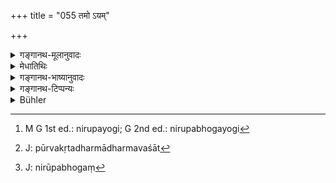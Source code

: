 +++
title = "055 तमो ऽयम्"

+++

<details><summary>गङ्गानथ-मूलानुवादः</summary>

This (individual Soul), on entering into ‘Darkness,’ remains, for a long time, equipped with the sense-organs, but does not perform its functions; then it departs from the body.—(55)
</details>

<details><summary>मेधातिथिः</summary>

इदानीं संसारिणः पुरुषस्य मरणं देहान्तरप्राप्तिश् चाभ्यां श्लोकाभ्यां कथ्यते । **तमो** ज्ञाननिवृत्तिस् तां **समाश्रित्य** **चिरं तिष्ठत्य्** आस्ते **सेन्द्रियः** । **न च स्वं कुरुते कर्म** श्वासप्रश्वासादिकं । **तदा मूर्तितः** शरीराद् **उत्क्रामति** गच्छति ।

- <u>ननु</u> च सर्वगत आत्माकाशवद् विभुस् तस्य कीदृश्य् उत्क्रान्तिः । 

- कर्मोपार्जितशरीरत्याग एवोत्क्रान्तिः । न पुनर् मूर्तस्यैवार्थस्य देशाद् देशान्तरगमनम् । <u>अथ</u> वा कैश्चिद् इष्यते- अस्त्य् अन्यद् अन्तराभवं शरीरं सूक्ष्मं यस्येयम् उत्क्रान्तिः । <u>अन्यैस्</u> त्व् अन्तराभवदेहो नेष्यते । यथाह भगवान् व्यासः-

- अस्मिन् देहे व्यतीते तु देहम् अन्यन् नराधिप ।

- इन्द्रियाणि वसन्त्य् एव तस्मान् नास्त्य् अन्त्राभवः ॥

<u>सांख्या</u> अपि केचिन् नान्तराभवम् इच्छन्ति विन्ध्यवासिप्रभृतयः । को ऽयम् अन्तराभवो नाम । अस्मिञ् छरीरे नष्टे मातृकुक्ष्यादिस्थानं द्वितीयशरीरग्रहणार्थं यावन् न प्राप्तं तावद् अन्तरा निरुपभोगं[^९६] शरीरम् उपजायते सूक्ष्मं यस्य न क्वचित् संयोगो नाग्न्यादिदाहो न महाभूतैः प्रतिबन्धः । <u>अन्ये</u> तु मूर्तिं परमात्मानम् आहुः । सर्वात्मरूपः परमात्मा समुद्रस्थानीयस् ततः प्रादुर् भवन्ति जीवा अविद्यावशाद् भेदम् उपयन्ति, महोदधेर् इवोर्मयः । तस्य च ततो निष्क्रामतः पुर्यष्टाकाख्यं लिङ्गम् अभ्युपगम्यते । धर्माधर्मपूर्वकृतवशात्[^९७] प्रत्येकस्य जीवस्य वासःस्थानीयं सूक्ष्मं शरीरम् । यथा पुराण उक्तम् । 


[^९७]:
     J: pūrvakṛtadharmādharmavaśāt


[^९६]:
     M G 1st ed.: nirupayogi; G 2nd ed.: nirupabhogayogi

- पुर्यष्टकेन लिङ्गेन प्राणाख्येन स युज्यते ।

- तेन बद्धस्य वै बन्धो मोक्षो मुक्तस्य तेन तु ॥

ते च प्राणापानव्यानोदानसमानाः पञ्च बुद्धीन्द्रियवर्ग एवं कर्मेन्द्रियवर्गो ऽष्टमं मन इत्य् एतत् पुर्यष्टकम् । तच्छरीरं न नश्यति आमोक्षावस्थायाः । तद् उक्तम् "संसरति निरूपभोगभावैर्[^९८] अधिवासितं लिङ्गम्" ॥ १.५५ ॥


[^९८]:
     J: nirūpabhogaṃ
</details>

<details><summary>गङ्गानथ-भाष्यानुवादः</summary>

Now by means of these two verses the author is going to describe the dying and the obtaining of another body by the Soul fallen in the cycle of births and deaths.

‘*Darkness*’—stands for cessation of consciousness (preceding death);—*entering into*, falling into, this unconsciousness *it remains for a long time, equipped with the sense-organs; but does not perform its functions*— of breathing in and out; *then it departs*—goes out—*from the body*, the corporeal frame.

*Question*:—“As a matter of fact, the Soul is omnipresent, and
all-pervading like *Ākāśa*; so that what kind of ‘*departure*’ is it that occurs in its case?”

*Answer*,—‘*Departure*’ means only the renouncing of the body that had
been obtained as the result of past acts; and it does not mean that, it goes from one place to another, like a material object.—Or, the answer may be, as held by some people, that the ‘*departure*’ spoken of is that of another and a more subtle body which comes into existence in between (the two bodies). But this intermediate body is not admitted by others; as for instance, it has been declared by the revered Vyāsa—‘This present body having disappeared, the sense-organs forthwith enter into another body; so that there is no intermediate body.’ Some followers of the
*Sāṅkhya* such as Vindhyavāsin and the rest, also do not admit of an
intermediate body.

“What is this ‘intermediate body’?”

When this (physical) body has been destroyed, so long as a place in the womb of the (future) mother is not secured, where the second (physical body) would be formed, there exists during the interval, a subtle body entirely devoid of all sensation, which cannot come into contact with any thing, which is not burnt by fire and which is not obstructed by elemental substances.

Others explain the ‘*mūrti*’ of the text as the Supreme Self. The Supreme Self, which is the Soul of all things, is like the Ocean; out of that emerge the Jīvas (Individual Souls) under the influence of nescience, just in the same manner as waves emerge from the Ocean; and when the Individual Soul thus emerges out of the Supreme Soul, it assumes, by virtue of its past Virtue and Vice, a form known by the name ‘*Puryaṣṭaka*’; and this is the ‘subtle body,’ which serves as the clothing of the Individual Soul. This has been thus declared in the Purāṇa—‘He becomes united with the *Puryaṣṭaka-* form, which is known as Prāṇa (Life); when bound up with this, *he is in bondage*, and when freed from it, he is *released*.’ The ‘*puryaṣṭaka*,’ ‘*eight-fold*’ frame consists of the five life-breaths,—*Prāṇa, Apāna, Samāna*, *Udāna* and *Vyāna*—the Group consisting of the five organs of sensation, the Group consisting of the five organs of action, and the Mind as the eighth. This body is not destroyed, until the condition of Final Release is attained. This is thus stated (in *Sāṅkhyakārikā* 40)—‘What migrates is the subtle body, which is devoid of feeling, but invested with tendencies.’—(55)
</details>

<details><summary>गङ्गानथ-टिप्पन्यः</summary>

Under this verse Hopkins translates a passage from Medhātithi, which, as will be clear from the text, has been entirely misunderstood and hence wrongly rendered.

Verses 55 and 56 have been variously interpreted. (1) According to Medhātithi, Govindarāja and Kullūka, it describes the process of transmigration. When an individual is dying, his individual Soul enters darkness,—*i.e*. becomes unconscious; and even though It continues to be connected with the dying body, the physical functions gradually cease;—then It leaves the body,—and enveloped in a subtle body—formed of the eight constituents (variously enumerated), It enters the embryo determined for It by its own past acts, and there becomes clothed with a new physical body which accompanies It through Its next life on Earth. (2) Nārāyaṇa holds that verse 55 provides the description of the soul during a swoon, and the second alone refers to the method of transmigration. (3) The explanation given by Nandana is entirely different. He; takes the verses as referring to what is done by the Supreme Being, the Creator;—verse 55 describing His action during Dissolution and 56 referring to a fresh creation following it. The Supreme Lord ‘enters darkness—*i.e*. the *Pradhāna*,—and having remained therein during the entire period of the Dissolution, becomes endowed with organs and a visible shape,—*i*. *e*., the shape of the Created Universe.’
</details>

<details><summary>Bühler</summary>

055	When this (soul) has entered darkness, it remains for a long time united with the organs (of sensation), but performs not its functions; it then leaves the corporeal frame.
</details>
